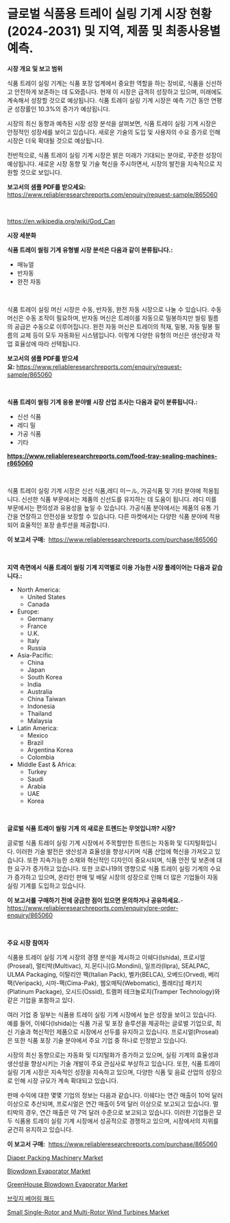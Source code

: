 <p><h1>글로벌 식품용 트레이 실링 기계 시장 현황 (2024-2031) 및 지역, 제품 및 최종사용별 예측.</h1></p><p><strong>시장 개요 및 보고 범위</strong></p>
<p><p>식품 트레이 실링 기계는 식품 포장 업계에서 중요한 역할을 하는 장비로, 식품을 신선하고 안전하게 보존하는 데 도와줍니다. 현재 이 시장은 급격히 성장하고 있으며, 미래에도 계속해서 성장할 것으로 예상됩니다. 식품 트레이 실링 기계 시장은 예측 기간 동안 연평균 성장률인 10.3%의 증가가 예상됩니다.</p><p>시장의 최신 동향과 예측된 시장 성장 분석을 살펴보면, 식품 트레이 실링 기계 시장은 안정적인 성장세를 보이고 있습니다. 새로운 기술의 도입 및 사용자의 수요 증가로 인해 시장은 더욱 확대될 것으로 예상됩니다.</p><p>전반적으로, 식품 트레이 실링 기계 시장은 밝은 미래가 기대되는 분야로, 꾸준한 성장이 예상됩니다. 새로운 시장 동향 및 기술 혁신을 주시하면서, 시장의 발전을 지속적으로 지원할 것으로 보입니다.</p></p>
<p><strong>보고서의 샘플 PDF를 받으세요:</strong> <a href="https://www.reliableresearchreports.com/enquiry/request-sample/865060">https://www.reliableresearchreports.com/enquiry/request-sample/865060</a></p>
<p>&nbsp;</p>
<p><a href="https://en.wikipedia.org/wiki/God_Can">https://en.wikipedia.org/wiki/God_Can</a></p>
<p><strong>시장 세분화</strong></p>
<p><strong>식품 트레이 씰링 기계 유형별 시장 분석은 다음과 같이 분류됩니다.:</strong></p>
<p><ul><li>매뉴얼</li><li>반자동</li><li>완전 자동</li></ul></p>
<p>&nbsp;</p>
<p><p>식품 트레이 실링 머신 시장은 수동, 반자동, 완전 자동 시장으로 나눌 수 있습니다. 수동 머신은 수동 조작이 필요하며, 반자동 머신은 트레이를 자동으로 밀봉하지만 씰링 필름의 공급은 수동으로 이루어집니다. 완전 자동 머신은 트레이의 적재, 밀봉, 자동 밀봉 필름의 교체 등이 모두 자동화된 시스템입니다. 이렇게 다양한 유형의 머신은 생산량과 작업 효율성에 따라 선택됩니다.</p></p>
<p><strong>보고서의 샘플 PDF를 받으세요:</strong>&nbsp;<a href="https://www.reliableresearchreports.com/enquiry/request-sample/865060">https://www.reliableresearchreports.com/enquiry/request-sample/865060</a></p>
<p>&nbsp;</p>
<p><strong> 식품 트레이 씰링 기계 응용 분야별 시장 산업 조사는 다음과 같이 분류됩니다.:</strong></p>
<p><ul><li>신선 식품</li><li>레디 밀</li><li>가공 식품</li><li>기타</li></ul></p>
<p><strong><a href="https://www.reliableresearchreports.com/food-tray-sealing-machines-r865060">https://www.reliableresearchreports.com/food-tray-sealing-machines-r865060</a></strong></p>
<p>&nbsp;</p>
<p><p>식품 트레이 실링 기계 시장은 신선 식품,레디 미ール, 가공식품 및 기타 분야에 적용됩니다. 신선한 식품 부문에서는 제품의 신선도를 유지하는 데 도움이 됩니다. 레디 미를 부문에서는 편의성과 유용성을 높일 수 있습니다. 가공식품 분야에서는 제품의 유통 기간을 연장하고 안전성을 보장할 수 있습니다. 다른 마켓에서는 다양한 식품 분야에 적용되어 효율적인 포장 솔루션을 제공합니다.</p></p>
<p><strong>이 보고서 구매:</strong>&nbsp; <a href="https://www.reliableresearchreports.com/purchase/865060">https://www.reliableresearchreports.com/purchase/865060</a></p>
<p>&nbsp;</p>
<p><strong>지역 측면에서 식품 트레이 씰링 기계 지역별로 이용 가능한 시장 플레이어는 다음과 같습니다.:</strong></p>
<p><ul>
    <li>
        North America:
        <ul>
            <li>United States</li>
            <li>Canada</li>
        </ul>
    </li>
    <li>
        Europe:
        <ul>
            <li>Germany</li>
            <li>France</li>
            <li>U.K.</li>
            <li>Italy</li>
            <li>Russia</li>
        </ul>
    </li>
    <li>
        Asia-Pacific:
        <ul>
            <li>China</li>
            <li>Japan</li>
            <li>South Korea</li>
            <li>India</li>
            <li>Australia</li>
            <li>China Taiwan</li>
            <li>Indonesia</li>
            <li>Thailand</li>
            <li>Malaysia</li>
        </ul>
    </li>
    <li>
        Latin America:
        <ul>
            <li>Mexico</li>
            <li>Brazil</li>
            <li>Argentina Korea</li>
            <li>Colombia</li>
        </ul>
    </li>
    <li>
        Middle East & Africa:
        <ul>
            <li>Turkey</li>
            <li>Saudi</li>
            <li>Arabia</li>
            <li>UAE</li>
            <li>Korea</li>
        </ul>
    </li>
    </ul></p>
<p>&nbsp;</p>
<p><strong>글로벌 식품 트레이 씰링 기계 의 새로운 트렌드는 무엇입니까? 시장?</strong></p>
<p><p>글로벌 식품 트레이 실링 기계 시장에서 주목할만한 트렌드는 자동화 및 디지털화입니다. 이러한 기술 발전은 생산성과 효율성을 향상시키며 식품 산업에 혁신을 가져오고 있습니다. 또한 지속가능한 소재와 혁신적인 디자인이 중요시되며, 식품 안전 및 보존에 대한 요구가 증가하고 있습니다. 또한 코로나19의 영향으로 식품 트레이 실링 기계의 수요가 증가하고 있으며, 온라인 판매 및 배달 시장의 성장으로 인해 더 많은 기업들이 자동 실링 기계를 도입하고 있습니다.</p></p>
<p><strong>이 보고서를 구매하기 전에 궁금한 점이 있으면 문의하거나 공유하세요.</strong>- <a href="https://www.reliableresearchreports.com/enquiry/pre-order-enquiry/865060">https://www.reliableresearchreports.com/enquiry/pre-order-enquiry/865060</a></p>
<p>&nbsp;</p>
<p><strong>주요 시장 참여자</strong></p>
<p><p>식품용 트레이 실링 기계 시장의 경쟁 분석을 제시하고 이쉐다(Ishida), 프로시얼(Proseal), 멀티박(Multivac), 지.몬디니(G.Mondini), 일프라(Ilpra), SEALPAC, ULMA Packaging, 이탈리안 팩(Italian Pack), 벨카(BELCA), 오베드(Orved), 베리팩(Veripack), 시마-팩(Cima-Pak), 웹오매틱(Webomatic), 플래티넘 패키지(Platinum Package), 오시드(Ossid), 트램퍼 테크놀로지(Tramper Technology)와 같은 기업을 포함하고 있다. </p><p>여러 기업 중 일부는 식품용 트레이 실링 기계 시장에서 높은 성장을 보이고 있습니다. 예를 들어, 이쉐다(Ishida)는 식품 가공 및 포장 솔루션을 제공하는 글로벌 기업으로, 최신 기술과 혁신적인 제품으로 시장에서 선두를 유지하고 있습니다. 프로시얼(Proseal)은 또한 식품 포장 기술 분야에서 주요 기업 중 하나로 인정받고 있습니다.</p><p>시장의 최신 동향으로는 자동화 및 디지털화가 증가하고 있으며, 실링 기계의 효율성과 생산성을 향상시키는 기술 개발이 주요 관심사로 부상하고 있습니다. 또한, 식품 트레이 실링 기계 시장은 지속적인 성장을 지속하고 있으며, 다양한 식품 및 음료 산업의 성장으로 인해 시장 규모가 계속 확대되고 있습니다.</p><p>판매 수익에 대한 몇몇 기업의 정보는 다음과 같습니다. 이쉐다는 연간 매출이 10억 달러 이상으로 추산되며, 프로시얼은 연간 매출이 5억 달러 이상으로 보고되고 있습니다. 멀티박의 경우, 연간 매출은 약 7억 달러 수준으로 보고되고 있습니다. 이러한 기업들은 모두 식품용 트레이 실링 기계 시장에서 성공적으로 경쟁하고 있으며, 시장에서의 지위를 굳건히 유지하고 있습니다.</p></p>
<p><strong>이 보고서 구매:</strong>&nbsp;&nbsp;<a href="https://www.reliableresearchreports.com/purchase/865060">https://www.reliableresearchreports.com/purchase/865060</a></p>
<p><p><a href="https://github.com/abdulKoss1996/Market-Research-Report-List-1/blob/main/diaper-packing-machinery-market.md">Diaper Packing Machinery Market</a></p><p><a href="https://issuu.com/reportprime-2/docs/blowdown-evaporator-market-size-2030.pptx">Blowdown Evaporator Market</a></p><p><a href="https://issuu.com/reportprime-2/docs/greenhouse-blowdown-evaporator-market-size-2030.pp">GreenHouse Blowdown Evaporator Market</a></p><p><a href="https://medium.com/@derrickmafrks96745/%EB%8B%A4%EB%A6%AC-%EC%A7%80%EC%A7%80-%ED%8C%A8%EB%93%9C-%EC%8B%9C%EC%9E%A5-2024%EB%85%84-2031%EB%85%84-%EA%B8%80%EB%A1%9C%EB%B2%8C-%EB%B0%8F-%EC%A7%80%EC%97%AD-%EB%B6%84%EC%84%9D-09c53ae87e2d">브릿지 베어링 패드</a></p><p><a href="https://github.com/tofikabedla53/Market-Research-Report-List-1/blob/main/small-single-rotor-and-multi-rotor-wind-turbines-market.md">Small Single-Rotor and Multi-Rotor Wind Turbines Market</a></p></p>